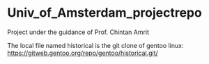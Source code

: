 # Univ_of_Amsterdam_projectrepo
Project under the guidance of Prof. Chintan Amrit

The local file named historical is the git clone of gentoo linux: https://gitweb.gentoo.org/repo/gentoo/historical.git/
